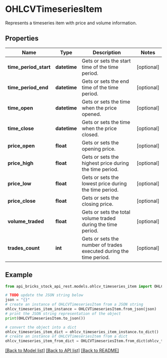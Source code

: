 # OHLCVTimeseriesItem

Represents a timeseries item with price and volume information.

## Properties

Name | Type | Description | Notes
------------ | ------------- | ------------- | -------------
**time_period_start** | **datetime** | Gets or sets the start time of the time period. | [optional] 
**time_period_end** | **datetime** | Gets or sets the end time of the time period. | [optional] 
**time_open** | **datetime** | Gets or sets the time when the price opened. | [optional] 
**time_close** | **datetime** | Gets or sets the time when the price closed. | [optional] 
**price_open** | **float** | Gets or sets the opening price. | [optional] 
**price_high** | **float** | Gets or sets the highest price during the time period. | [optional] 
**price_low** | **float** | Gets or sets the lowest price during the time period. | [optional] 
**price_close** | **float** | Gets or sets the closing price. | [optional] 
**volume_traded** | **float** | Gets or sets the total volume traded during the time period. | [optional] 
**trades_count** | **int** | Gets or sets the number of trades executed during the time period. | [optional] 

## Example

```python
from api_bricks_stock_api_rest.models.ohlcv_timeseries_item import OHLCVTimeseriesItem

# TODO update the JSON string below
json = "{}"
# create an instance of OHLCVTimeseriesItem from a JSON string
ohlcv_timeseries_item_instance = OHLCVTimeseriesItem.from_json(json)
# print the JSON string representation of the object
print(OHLCVTimeseriesItem.to_json())

# convert the object into a dict
ohlcv_timeseries_item_dict = ohlcv_timeseries_item_instance.to_dict()
# create an instance of OHLCVTimeseriesItem from a dict
ohlcv_timeseries_item_from_dict = OHLCVTimeseriesItem.from_dict(ohlcv_timeseries_item_dict)
```
[[Back to Model list]](../README.md#documentation-for-models) [[Back to API list]](../README.md#documentation-for-api-endpoints) [[Back to README]](../README.md)


